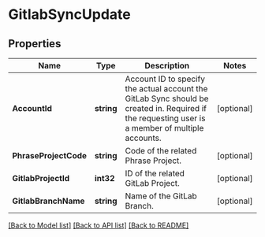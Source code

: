 # GitlabSyncUpdate

## Properties

Name | Type | Description | Notes
------------ | ------------- | ------------- | -------------
**AccountId** | **string** | Account ID to specify the actual account the GitLab Sync should be created in. Required if the requesting user is a member of multiple accounts. | [optional] 
**PhraseProjectCode** | **string** | Code of the related Phrase Project. | [optional] 
**GitlabProjectId** | **int32** | ID of the related GitLab Project. | [optional] 
**GitlabBranchName** | **string** | Name of the GitLab Branch. | [optional] 

[[Back to Model list]](../README.md#documentation-for-models) [[Back to API list]](../README.md#documentation-for-api-endpoints) [[Back to README]](../README.md)


